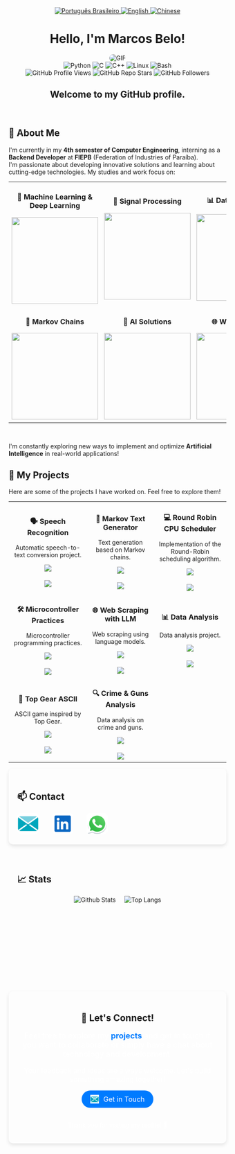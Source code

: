 <div align="center">
  <a href="https://github.com/marcovins/marcovins/blob/main/README-PT.md">
    <img src="https://www.svgrepo.com/show/405433/flag-for-flag-brazil.svg" alt="Português Brasileiro" width="50" height="50">
  </a>
  <a href="https://github.com/marcovins/marcovins/blob/main/README.md">
    <img src="https://www.svgrepo.com/show/405645/flag-for-flag-united-states.svg" alt="English" width="50" height="50">
  </a>
  <a href="https://github.com/marcovins/marcovins/blob/main/README-CH.md">
    <img src="https://www.svgrepo.com/show/405448/flag-for-flag-china.svg" alt="Chinese" width="50" height="50">
  </a>
</div>

<div align="center">
  <h1>Hello, I'm Marcos Belo!</h1>
  <img src="https://media2.giphy.com/media/v1.Y2lkPTc5MGI3NjExZWw4MWtsNnFxM2ZrM3RmY20wOGc5dzQ5ZGJoc3ExMGJkYWU4azM4dCZlcD12MV9pbnRlcm5hbF9naWZfYnlfaWQmY3Q9Zw/bJ4TVNYNUympPgcpem/giphy.gif" alt="GIF" style="border-radius: 20px;">
</div>

<div align="center">
  <img src="https://img.shields.io/badge/Python-3776AB?style=round-the-badge&logo=python&logoColor=white" alt="Python">
  <img src="https://img.shields.io/badge/C-00599C?style=round-the-badge&logo=c&logoColor=white" alt="C">
  <img src="https://img.shields.io/badge/C++-00599C?style=round-the-badge&logo=c%2B%2B&logoColor=white" alt="C++">
  <img src="https://img.shields.io/badge/Linux-FCC624?style=round-the-badge&logo=linux&logoColor=black" alt="Linux">
  <img src="https://img.shields.io/badge/Bash-4EAA25?style=round-the-badge&logo=gnu-bash&logoColor=white" alt="Bash">
</div>

<div align="center">
  <img src="https://komarev.com/ghpvc/?username=marcovins&color=blue&style=round-the-badge" alt="GitHub Profile Views">
  <img src="https://img.shields.io/github/stars/marcovins?style=round-the-badge" alt="GitHub Repo Stars">
  <img src="https://img.shields.io/github/followers/marcovins?style=round-the-badge" alt="GitHub Followers">
</div>

<div align="center">
  <h2>Welcome to my GitHub profile.</h2>
</div>

<br>

## 🚀 About Me

I'm currently in my **4th semester of Computer Engineering**, interning as a **Backend Developer** at **FIEPB** (Federation of Industries of Paraíba).  
I'm passionate about developing innovative solutions and learning about cutting-edge technologies. My studies and work focus on:

<table>
  <tr>
    <td align="center">
      <h3>🧠 Machine Learning & Deep Learning</h3>
      <img src="https://media3.giphy.com/media/v1.Y2lkPTc5MGI3NjExdHQ4ZGw1cjNvMTM0ajM4dm1ycHI2cGNnczB4MmQ5YjJqaXE5Z29hOCZlcD12MV9pbnRlcm5hbF9naWZfYnlfaWQmY3Q9Zw/bpmNf92LmkoMw/giphy.gif" width="200px" height="200px">
    </td>
    <td align="center">
      <h3>🔧 Signal Processing</h3>
      <img src="https://media4.giphy.com/media/v1.Y2lkPTc5MGI3NjExYWN0MTBwMmFpeGl2cjJmZ2VwZnQweDFleWtyNmkwOHVmeHRxNG4zdSZlcD12MV9pbnRlcm5hbF9naWZfYnlfaWQmY3Q9Zw/X0iqiPHFdrEctzDKMU/giphy.gif" width="200px" height="200px">
    </td>
    <td align="center">
      <h3>📊 Data Processing</h3>
      <img src="https://media3.giphy.com/media/v1.Y2lkPTc5MGI3NjExdW5zcDUyNG1iZmU1d253aDJ2MDBiaDE5ODUya3E1NGh1ajRlNHprbSZlcD12MV9pbnRlcm5hbF9naWZfYnlfaWQmY3Q9Zw/dtB7kgF86VwZWY5Iee/giphy.gif" width="200px" height="200px">
    </td>
  </tr>
  <tr>
    <td align="center">
      <h3>🧩 Markov Chains</h3>
      <img src="https://media1.tenor.com/m/mskx_ROTkMAAAAAd/markov-chain-markovchain.gif" width="200px" height="200px">
    </td>
    <td align="center">
      <h3>🤖 AI Solutions</h3>
      <img src="https://media1.giphy.com/media/v1.Y2lkPTc5MGI3NjExNmMzdXA5ZTk4YjM1Z3ZuZnhpMW5meTgyeDF2a3ZqbDllMWQyN2htZyZlcD12MV9pbnRlcm5hbF9naWZfYnlfaWQmY3Q9Zw/l0ExlTPcZqobpseyY/giphy.gif" width="200px" height="200px">
    </td>
    <td align="center">
      <h3>🌐 Web Scraping</h3>
      <img src="https://media4.giphy.com/media/v1.Y2lkPTc5MGI3NjExd3V0NG82OWN5eGpxazVzbmQxMGU0aHpienRoOXl2YmF0enpyOXV4biZlcD12MV9pbnRlcm5hbF9naWZfYnlfaWQmY3Q9Zw/26tn33aiTi1jkl6H6/giphy.gif" width="200px" height="200px">
    </td>
  </tr>
</table>

<br>

I'm constantly exploring new ways to implement and optimize **Artificial Intelligence** in 
real-world applications!

## 🚀 My Projects

Here are some of the projects I have worked on. Feel free to explore them!

<div align="center">
  <table>
    <tr>
      <td align="center" width="250">
        <h3>🗣️ Speech Recognition</h3>
        <p>Automatic speech-to-text conversion project.</p>
        <img src="https://img.shields.io/badge/python-3776AB?style=round-square&logo=python&logoColor=white">
        <br><br>
        <a href="https://github.com/marcovins/speech-recognition" target="_blank">
          <img src="https://img.shields.io/badge/GitHub-Project-blue?style=round-square">
        </a>
      </td>
      <td align="center" width="250">
        <h3>🔄 Markov Text Generator</h3>
        <p>Text generation based on Markov chains.</p>
        <img src="https://img.shields.io/badge/python-3776AB?style=round-square&logo=python&logoColor=white">
        <br><br>
        <a href="https://github.com/marcovins/markov-text-generator" target="_blank">
          <img src="https://img.shields.io/badge/GitHub-Project-blue?style=round-square">
        </a>
      </td>
      <td align="center" width="250">
        <h3>💻 Round Robin CPU Scheduler</h3>
        <p>Implementation of the Round-Robin scheduling algorithm.</p>
        <img src="https://img.shields.io/badge/c++-00599C?style=round-square&logo=cplusplus&logoColor=white">
        <br><br>
        <a href="https://github.com/marcovins/round-robin-cpu-scheduler" target="_blank">
          <img src="https://img.shields.io/badge/GitHub-Project-blue?style=round-square">
        </a>
      </td>
    </tr>
    <tr>
      <td align="center" width="250">
        <h3>🛠️ Microcontroller Practices</h3>
        <p>Microcontroller programming practices.</p>
        <img src="https://img.shields.io/badge/-00599C?style=round-square&logo=c&logoColor=white">
        <br><br>
        <a href="https://github.com/marcovins/praticas-microcontroladores" target="_blank">
          <img src="https://img.shields.io/badge/GitHub-Project-blue?style=round-square">
        </a>
      </td>
      <td align="center" width="250">
        <h3>🌐 Web Scraping with LLM</h3>
        <p>Web scraping using language models.</p>
        <img src="https://img.shields.io/badge/python-3776AB?style=round-square&logo=python&logoColor=white">
        <br><br>
        <a href="https://github.com/marcovins/projeto-web-scraping-LLM" target="_blank">
          <img src="https://img.shields.io/badge/GitHub-Project-blue?style=round-square">
        </a>
      </td>
      <td align="center" width="250">
        <h3>📊 Data Analysis</h3>
        <p>Data analysis project.</p>
        <img src="https://img.shields.io/badge/python-3776AB?style=round-square&logo=python&logoColor=white">
        <br><br>
        <a href="https://github.com/marcovins/data-analysis" target="_blank">
          <img src="https://img.shields.io/badge/GitHub-Project-blue?style=round-square">
        </a>
      </td>
    </tr>
    <tr>
      <td align="center" width="250">
        <h3>🚗 Top Gear ASCII</h3>
        <p>ASCII game inspired by Top Gear.</p>
        <img src="https://img.shields.io/badge/c++-00599C?style=round-square&logo=cplusplus&logoColor=white">
        <br><br>
        <a href="https://github.com/marcovins/top-gear-ascii" target="_blank">
          <img src="https://img.shields.io/badge/GitHub-Project-blue?style=round-square">
        </a>
      </td>
      <td align="center" width="250">
        <h3>🔍 Crime & Guns Analysis</h3>
        <p>Data analysis on crime and guns.</p>
        <img src="https://img.shields.io/badge/python-3776AB?style=round-square&logo=python&logoColor=white">
        <br><br>
        <a href="https://github.com/marcovins/analise-armas-criminalidade-br" target="_blank">
          <img src="https://img.shields.io/badge/GitHub-Project-blue?style=round-square">
        </a>
      </td>
    </tr>
  </table>
</div>


<!-- Contact Section -->
<div style="text-align: left; padding: 20px; border-radius: 10px; background-color:rgb(0, 0, 0, 0); box-shadow: 0 4px 8px rgba(0, 0, 0, 0.1);">
  <h2>📫 Contact</h2>
  <div style="display: inline-flex; gap: 30px; justify-content: center; align-items: center;">
    <a href="mailto:marcosbelods@gmail.com" style="transition: transform 0.3s ease;">
      <img alt="E-mail" width="50" height="50" src="https://raw.githubusercontent.com/marcovins/marcovins/master/icons/email.svg" style="border-radius: 10px; transition: transform 0.3s ease;">
    </a>
    <a href="https://www.linkedin.com/in/marcos-belo-b78775271/" style="transition: transform 0.3s ease;">
      <img alt="LinkedIn" width="50" height="50" src="https://raw.githubusercontent.com/marcovins/marcovins/master/icons/linkedin.svg" style="border-radius: 10px; transition: transform 0.3s ease;">
    </a>
    <a href="https://api.whatsapp.com/send?phone=5583988152350" style="transition: transform 0.3s ease;">
      <img alt="WhatsApp" width="50" height="50" src="https://raw.githubusercontent.com/marcovins/marcovins/master/icons/whatsapp.svg" style="border-radius: 10px; transition: transform 0.3s ease;">
    </a>
  </div>
</div>

<br>

<!-- Stats Section -->
<div style="text-align: left; padding: 20px; border-radius: 10px; background-color:rgb(0, 0, 0, 0); box-shadow: 0 4px 8px rgba(0, 0, 0, 0);">
  <h2>📈 Stats</h2>
  <div style="display: flex; justify-content: center; gap: 20px;">
    <img src="https://github-readme-stats.vercel.app/api?username=marcovins&show_icons=true&theme=tokyonight&height=200" alt="Github Stats" style="height: 200px; width: auto;">
    <img src="https://github-readme-stats.vercel.app/api/top-langs/?username=marcovins&theme=tokyonight&layout=donut&height=200" alt="Top Langs" style="height: 200px; width: auto;">
  </div>
</div>

<div style="text-align: center; padding: 20px; border-radius: 10px; background-color: rgb(0, 0, 0, 0); box-shadow: 0 4px 8px rgba(0, 0, 0, 0.1);">
  <h2>🚀 Let's Connect!</h2>
  <p style="font-size: 18px; color:rgb(255, 255, 255);">
    Feel free to explore my <strong><a href="#-my-projects" style="color: #007BFF; text-decoration: none;">projects</a></strong> and get in touch if you want to collaborate or simply have a chat about technology and development.
  </p>
  <p style="font-size: 16px; color: rgb(255, 255, 255);">
    Your feedback and ideas are always welcome. Let's build something amazing together!
  </p>
  <a href="mailto:marcosbelods@gmail.com" style="display: inline-flex; gap: 10px; align-items: center; padding: 10px 20px; border-radius: 30px; background-color: #007BFF; color: white; font-size: 16px; text-decoration: none; transition: transform 0.3s ease;">
    <img src="https://raw.githubusercontent.com/marcovins/marcovins/master/icons/email.svg" width="20" height="20" alt="E-mail"> Get in Touch
  </a>
  <br><br>
  <p style="font-size: 14px; color:rgb(255, 255, 255);">
    Thank you for visiting my profile! 👋
  </p>
</div>

